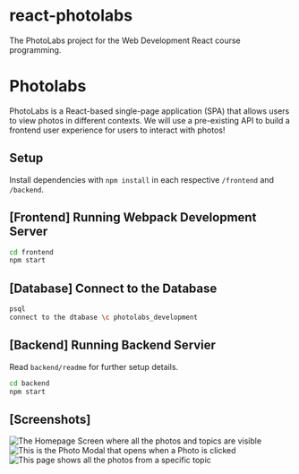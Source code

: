 # react-photolabs
The PhotoLabs project for the Web Development React course programming.

# Photolabs

PhotoLabs is a React-based single-page application (SPA) that allows users to view photos in different contexts. We will use a pre-existing API to build a frontend user experience for users to interact with photos!
## Setup

Install dependencies with `npm install` in each respective `/frontend` and `/backend`.

## [Frontend] Running Webpack Development Server

```sh
cd frontend
npm start
```

## [Database] Connect to the Database

```sh
psql 
connect to the dtabase \c photolabs_development
```

## [Backend] Running Backend Servier

Read `backend/readme` for further setup details.

```sh
cd backend
npm start
```

## [Screenshots]
![The Homepage Screen where all the photos and topics are visible](photolabs/frontend/screenshots/HomeRoute.png)
![This is the Photo Modal that opens when a Photo is clicked](/photolabs/frontend/screenshots/PhotoModal.png)
![This page shows all the photos from a specific topic](/photolabs/frontend/screenshots/PhotosByTopic.png)